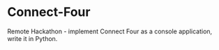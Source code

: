 # Connect-Four
Remote Hackathon - implement Connect Four as a console application, write it in Python.
